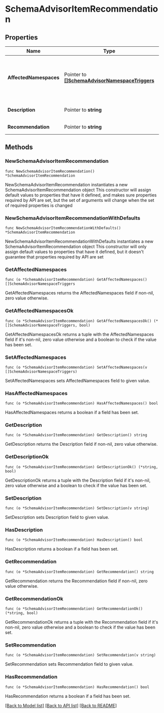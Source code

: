# SchemaAdvisorItemRecommendation

## Properties

Name | Type | Description | Notes
------------ | ------------- | ------------- | -------------
**AffectedNamespaces** | Pointer to [**[]SchemaAdvisorNamespaceTriggers**](SchemaAdvisorNamespaceTriggers.md) | List that contains the namespaces and information on why those namespaces triggered the recommendation. | [optional] [readonly] 
**Description** | Pointer to **string** | Description of the specified recommendation. | [optional] [readonly] 
**Recommendation** | Pointer to **string** | Type of recommendation. | [optional] [readonly] 

## Methods

### NewSchemaAdvisorItemRecommendation

`func NewSchemaAdvisorItemRecommendation() *SchemaAdvisorItemRecommendation`

NewSchemaAdvisorItemRecommendation instantiates a new SchemaAdvisorItemRecommendation object
This constructor will assign default values to properties that have it defined,
and makes sure properties required by API are set, but the set of arguments
will change when the set of required properties is changed

### NewSchemaAdvisorItemRecommendationWithDefaults

`func NewSchemaAdvisorItemRecommendationWithDefaults() *SchemaAdvisorItemRecommendation`

NewSchemaAdvisorItemRecommendationWithDefaults instantiates a new SchemaAdvisorItemRecommendation object
This constructor will only assign default values to properties that have it defined,
but it doesn't guarantee that properties required by API are set

### GetAffectedNamespaces

`func (o *SchemaAdvisorItemRecommendation) GetAffectedNamespaces() []SchemaAdvisorNamespaceTriggers`

GetAffectedNamespaces returns the AffectedNamespaces field if non-nil, zero value otherwise.

### GetAffectedNamespacesOk

`func (o *SchemaAdvisorItemRecommendation) GetAffectedNamespacesOk() (*[]SchemaAdvisorNamespaceTriggers, bool)`

GetAffectedNamespacesOk returns a tuple with the AffectedNamespaces field if it's non-nil, zero value otherwise
and a boolean to check if the value has been set.

### SetAffectedNamespaces

`func (o *SchemaAdvisorItemRecommendation) SetAffectedNamespaces(v []SchemaAdvisorNamespaceTriggers)`

SetAffectedNamespaces sets AffectedNamespaces field to given value.

### HasAffectedNamespaces

`func (o *SchemaAdvisorItemRecommendation) HasAffectedNamespaces() bool`

HasAffectedNamespaces returns a boolean if a field has been set.
### GetDescription

`func (o *SchemaAdvisorItemRecommendation) GetDescription() string`

GetDescription returns the Description field if non-nil, zero value otherwise.

### GetDescriptionOk

`func (o *SchemaAdvisorItemRecommendation) GetDescriptionOk() (*string, bool)`

GetDescriptionOk returns a tuple with the Description field if it's non-nil, zero value otherwise
and a boolean to check if the value has been set.

### SetDescription

`func (o *SchemaAdvisorItemRecommendation) SetDescription(v string)`

SetDescription sets Description field to given value.

### HasDescription

`func (o *SchemaAdvisorItemRecommendation) HasDescription() bool`

HasDescription returns a boolean if a field has been set.
### GetRecommendation

`func (o *SchemaAdvisorItemRecommendation) GetRecommendation() string`

GetRecommendation returns the Recommendation field if non-nil, zero value otherwise.

### GetRecommendationOk

`func (o *SchemaAdvisorItemRecommendation) GetRecommendationOk() (*string, bool)`

GetRecommendationOk returns a tuple with the Recommendation field if it's non-nil, zero value otherwise
and a boolean to check if the value has been set.

### SetRecommendation

`func (o *SchemaAdvisorItemRecommendation) SetRecommendation(v string)`

SetRecommendation sets Recommendation field to given value.

### HasRecommendation

`func (o *SchemaAdvisorItemRecommendation) HasRecommendation() bool`

HasRecommendation returns a boolean if a field has been set.

[[Back to Model list]](../README.md#documentation-for-models) [[Back to API list]](../README.md#documentation-for-api-endpoints) [[Back to README]](../README.md)


